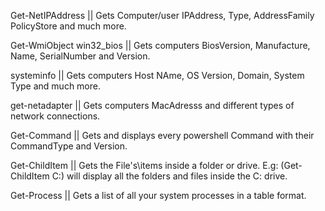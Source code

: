 Get-NetIPAddress || Gets Computer/user IPAddress, Type, AddressFamily PolicyStore and much more. 

Get-WmiObject win32_bios || Gets computers BiosVersion, Manufacture, Name, SerialNumber and Version. 

systeminfo || Gets computers Host NAme, OS Version, Domain, System Type and much more. 

get-netadapter || Gets computers MacAdresss and different types of network connections.

Get-Command || Gets and displays every powershell Command with their CommandType and Version.

Get-ChildItem || Gets the File's\items inside a folder or drive. E.g: (Get-ChildItem C:\) will display all the folders and files inside the C: drive. 

Get-Process || Gets a list of all your system processes in a table format.
